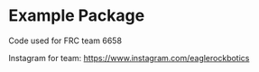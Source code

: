 # Example Package

Code used for FRC team 6658

Instagram for team: <https://www.instagram.com/eaglerockbotics>
